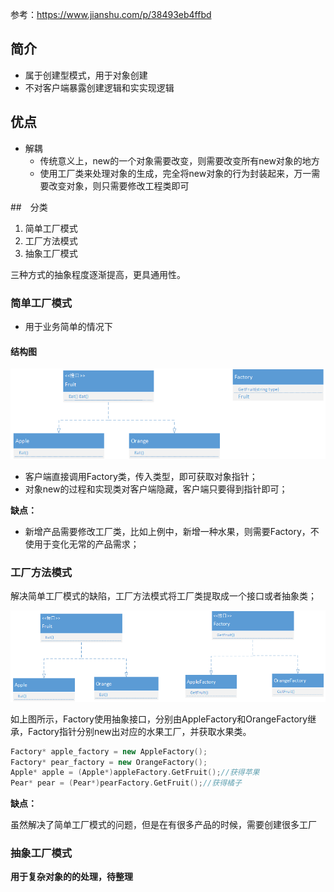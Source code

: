 参考：<https://www.jianshu.com/p/38493eb4ffbd>

## 简介

- 属于创建型模式，用于对象创建
- 不对客户端暴露创建逻辑和实实现逻辑

## 优点

- 解耦
  - 传统意义上，new的一个对象需要改变，则需要改变所有new对象的地方
  - 使用工厂类来处理对象的生成，完全将new对象的行为封装起来，万一需要改变对象，则只需要修改工程类即可

##　分类

1. 简单工厂模式
2. 工厂方法模式
3. 抽象工厂模式

三种方式的抽象程度逐渐提高，更具通用性。

### 简单工厂模式

- 用于业务简单的情况下

#### 结构图

![1558537076260](1558537076260.png)

- 客户端直接调用Factory类，传入类型，即可获取对象指针；
- 对象new的过程和实现类对客户端隐藏，客户端只要得到指针即可；

**缺点：**

- 新增产品需要修改工厂类，比如上例中，新增一种水果，则需要Factory，不使用于变化无常的产品需求；

### 工厂方法模式

解决简单工厂模式的缺陷，工厂方法模式将工厂类提取成一个接口或者抽象类；

![1558917145798](1558917145798.png)

如上图所示，Factory使用抽象接口，分别由AppleFactory和OrangeFactory继承，Factory指针分别new出对应的水果工厂，并获取水果类。

```c++
Factory* apple_factory = new AppleFactory();
Factory* pear_factory = new OrangeFactory();
Apple* apple = (Apple*)appleFactory.GetFruit();//获得苹果
Pear* pear = (Pear*)pearFactory.GetFruit();//获得橘子
```

**缺点：**

虽然解决了简单工厂模式的问题，但是在有很多产品的时候，需要创建很多工厂

### 抽象工厂模式

**用于复杂对象的的处理，待整理**